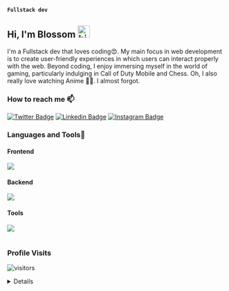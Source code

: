 **`Fullstack dev`**
## Hi, I'm Blossom <img src="https://raw.githubusercontent.com/MartinHeinz/MartinHeinz/master/wave.gif" width="28" alt="hi">

I'm a Fullstack dev that loves coding😍. My main focus in web development is to create user-friendly experiences in which users can interact properly with the web.
Beyond coding, I enjoy immersing myself in the world of gaming, particularly indulging in Call of Duty Mobile and Chess. Oh, I also really love watching Anime ✌🏼. I almost forgot.


### How to reach me 📫
[![Twitter Badge](https://img.shields.io/badge/Twitter-1DA1F2?style=for-the-badge&logo=twitter&logoColor=white)](https://twitter.com/Blossom_obasi) [![Linkedin Badge](https://img.shields.io/badge/LinkedIn-0077B5?style=for-the-badge&logo=linkedin&logoColor=white)](https://www.linkedin.com/in/obasi-blossom-07063a25a/) [![Instagram Badge](https://img.shields.io/badge/Instagram-E4405F?style=for-the-badge&logo=instagram&logoColor=white)](https://www.instagram.com/iambl0ss0m/) 


### Languages and Tools🧰

#### Frontend
<img src="https://skillicons.dev/icons?i=html,css,javascript,tailwind,react,redux,typescript" />

#### Backend
<img src="https://skillicons.dev/icons?i=nodejs,express,mongodb,supabase" />

#### Tools
<img src="https://skillicons.dev/icons?i=vscode,github,git" />

#

### Profile Visits 
![visitors](https://komarev.com/ghpvc/?username=Dev-kami)


<details>
  
### 📊 Stats

![Forrest's GitHub stats](https://github-readme-stats.vercel.app/api?username=Dev-kami&show_icons=true&theme=gruvbox)

</details>
